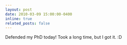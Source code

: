 ```yaml
---
layout: post
date: 2010-03-09 15:00:00-0400
inline: true
related_posts: false
---
```


Defended my PhD today! Took a long time, but I got it. :D
